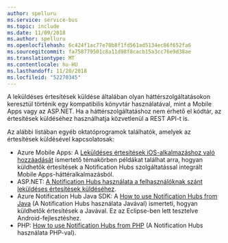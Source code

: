 ```yaml
---
author: spelluru
ms.service: service-bus
ms.topic: include
ms.date: 11/09/2018
ms.author: spelluru
ms.openlocfilehash: 6c424f1ac77e70b8f1fd561ad5134ec86f652fa6
ms.sourcegitcommit: fa758779501c8a11d98f8cacb15a3cc76e9d38ae
ms.translationtype: MT
ms.contentlocale: hu-HU
ms.lasthandoff: 11/20/2018
ms.locfileid: "52270345"
---
```

A leküldéses értesítések küldése általában olyan háttérszolgáltatásokon keresztül történik egy kompatibilis könyvtár használatával, mint a Mobile Apps vagy az ASP.NET. Ha a háttérszolgáltatáshoz nem érhető el kódtár, az értesítések küldéséhez használhatja közvetlenül a REST API-t is.

Az alábbi listában egyéb oktatóprogramok találhatók, amelyek az értesítések küldésével kapcsolatosak:

* Azure Mobile Apps: A [Leküldéses értesítések iOS-alkalmazáshoz való hozzáadását](../articles/app-service-mobile/app-service-mobile-ios-get-started-push.md) ismertető témakörben példákat találhat arra, hogyan küldhetők értesítések a Notification Hubs szolgáltatással integrált Mobile Apps-háttéralkalmazásból.  
* ASP.NET: [A Notification Hubs használata a felhasználóknak szánt leküldéses értesítések küldéséhez](../articles/notification-hubs/notification-hubs-aspnet-backend-ios-apple-apns-notification.md).
* Azure Notification Hub Java SDK: A [How to use Notification Hubs from Java](../articles/notification-hubs/notification-hubs-java-push-notification-tutorial.md) (A Notification Hubs használata Javával) ismerteti, hogyan küldhetők értesítések a Javával. Ez az Eclipse-ben lett tesztelve Android-fejlesztéshez.
* PHP: [How to use Notification Hubs from PHP](../articles/notification-hubs/notification-hubs-php-push-notification-tutorial.md) (A Notification Hubs használata PHP-val).

